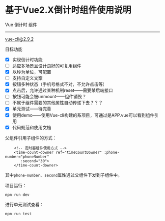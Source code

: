 ﻿# 基于Vue2.X倒计时组件使用说明

Vue 倒计时 组件

---

vue-cli@2.9.2

目标功能

- [x] 实现倒计时功能
- [ ] 适应多场景且设计良好的可复用组件
- [x] 以秒为单位，可配置
- [ ] 支持自定义文案
- [X] 按钮多种状态（手机号格式不对，不允许点击等）
- [X] 点击后，允许通过某种机制reset——需要某后端接口
- [ ] 按钮可能会被unmount——组件销毁？
- [ ] 不属于组件需要的其他属性自动传递下去？？？
- [X] 单元测试——待完善
- [X] 使用demo——使用Vue-cli构建的系项目，可通过是APP.vue可以看到组件引用
- [X] 代码规范和使用文档

父组件引用子组件的方式：
```
    <!-- 定时器组件使用方式 -->
    <time-count-downer ref="timeCountDowner" :phone-number="phoneNumber"
       :second="30">
    </time-count-downer>
```
其中`phone-number`、`second`属性通过父组件下发到子组件中。

项目运行：
    
    npm run dev
进行单元测试查看：
    
    npm run test  





